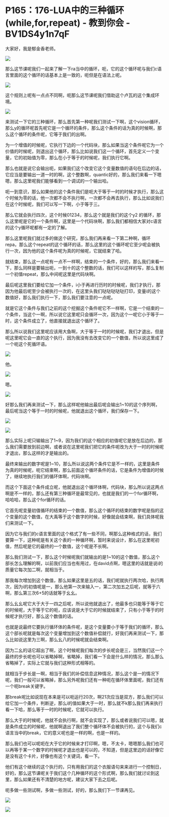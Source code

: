# P165：176-LUA中的三种循环(while,for,repeat) - 教到你会 - BV1DS4y1n7qF

大家好，我是郁金香老师。

![](img/af67c097893c4463e279c48069888bec_1.png)

那么这节课呢我们一起来了解一下ra当中的循环，呃，它的这个循环呢与我们c语言里面的这个循环的话基本上是一致的，呃但是在语法上呢。



![](img/af67c097893c4463e279c48069888bec_3.png)

这个规则上呢有一点点不同啊，呃那么这节课呢我们借助这个卢瓦的这个集成环境。

![](img/af67c097893c4463e279c48069888bec_5.png)

来测试一下它的三种循环，那么首先第一种呢我们测试一下啊，这个vision循环，那么y的循环呢首先呢它是一个循环的条件，那么这个条件的话为真的时候啊，那么这个循环的条件呢，它等于我们的出啊。

为一个增值的时候呢，它执行下边的一个代码块，那么如果当这个条件呢它为一个价值的时候呢，则退出这个循环，那么比如说我们这一个循环，首先定义一个变量，它的初始值为零，那么在小于等于的时候呢，我们执行它啊。

那么也就是说它会输出呃，如果我们这个改变它这个变量数值的语句在后边的话，它应当是要输出一道一时的啊，这个整数啊，quantic好的，那么我们来看一下嗯嗯，那么这里呢我们能够看到一个调试的一个输出哈。

呃一到意识，那么如果他的这个条件我们是呃大于等于一时的时候才执行，那么这个时候为零的话，他一次都不会不执行啊，一次都不会再去执行，那么比如说我们在这个时候呢，我们可以写一下啊，小于等于三。

那么它就会执行四次，这个时候01234，那么这个就是我们的这个y2 的循环，那么这里呢是它的一个条件啊，这里是一个代码块啊，那么我们都相信大家对c语言的这个y循环呢都有一定的了解。

那么这里呢我们就过多的做这个研究，那么我们再来看一下第二种啊，循环repa，那么这个repeat的这个循环的话，那么这里的这个循环呢它至少呢会被执行一次，因为他的这个条件呢为真的时候呢，它就结束了哈。

就结束，那么这一点呢有一点不一样啊，结束的一个条件，好的，那么我们来看一下，那么同样是要输出呃，一到十的这个整数的话，我们可以这样的写，那么复制一个初值repeat，那么中间呢这里是代码块啊。

最后呢这里我们要给它加一个条件，i小于再进行历时的时候呢，我们才执行，那因为他最后呢至少会被执行一次的，在这里头我们哒哒哒哒哒打印，变量i的这个数值好，那么我们执行一下，那么我们要注意的一点呢。

就是它这个条件与我们之前的这个挖掘这个条件呢它不一样啊，它是一个结束的一个条件，当这个一啊，所以说它这里呢只会循环一次，因为这个一呢它小于等于一时，这个条件成立了，他直接就退出这个循环了。

那么所以说我们这里呢应该用大鱼啊，大于等于一时的时候呢，我们才退出，但是呢这里呢它会一直的这个执行，因为我没有去改变它的一个数值，所以说这里成了一个呃这个死循环语。



![](img/af67c097893c4463e279c48069888bec_7.png)

他。

![](img/af67c097893c4463e279c48069888bec_9.png)

嗯。

![](img/af67c097893c4463e279c48069888bec_11.png)

好那么我们再来测试一下，那么这样呢他输出最后呢会输出1~10的这个序列啊，最后呢当这个等于一时的时候呢，他就退出这个循环，我们保存一下。



![](img/af67c097893c4463e279c48069888bec_13.png)

![](img/af67c097893c4463e279c48069888bec_14.png)

那么实际上呢只输输出了1~9，因为我们的这个相应的初值呢它是放在后边的，那么我们需要放到前边啊，或者说在这里呢我们把它的条件呢改为大于一时的时候呢才退出，那么这样的才是输出的。

最终来输出的数字呢是1~10，那么所以说这两个条件它是不一样的，这里是条件为真的时候呢，呃它结束啊，那么前面这个循环条件的话，它是条件为增值的时候了，继续地执行我们的循环体啊，代码块啊。

而这个下面这个条件成立呢，他就退出这个循环体啊，代码块，那么所以说这两点啊是不一样的，那么还有第三种循环是最常见的，也就是我们的一个for循环啊，哈哈哈，那么这个for循环的话。

它首先呢变量初值循环的结束的一个数值，那么这个循环的结束的数字呢是指的这个变量的这个数值，在大禹等于这个数字的时候，好像就会结束啊，我们具体呢我们来测试一下。

因为它与我们的c语言里面的这个格式了有一些不同，啊那么这种格式的话，我们要算一下，这种呢是有关这个表的一种循环啊，暂时来说设计，那么在这里呢初值，然后呢是它的最终的一个数值，这个呢是不长啊。

那么我们测试一下，那么这个时候呢我们就输出的是1~10的这个数值，那么这个部长怎么理解的啊，以前我们应当也有用过，在david点啊，嗯这里的话就是说i的质量它每次加二啊，就相当于。

那我每次增加到这个数值，那么如果这里是五的话，我们呢就执行两次哈，执行两次，因为i的初值呢是一，那么他第一次来输入一，第二次加五之后呢，就等于六啊，那么第三次6+5的话就等于幺幺。

那么幺幺呢它大于大于一四之后呢，所以说他就退出了，他最多也只能等于等于它的时候呢，大于等于它的呃，应该说是大于它的时候就结束了，只有小于等于的时候呢才执行好，那么这个数值的话。

也就是说最终它要执行循环体的条件呢，是这个变量要小于等于我们的循环，那么这个部长呢就是每次这个变量增加到这个数值补偿就行，好我们再来测试一下，那么比如说这里为三啊，那么幺八的时候呢就会结束啊。

因为二幺的话它超出了啊，这个时候呢我们每次的步长呢会是三，当然我们这一个最终的步长呢也可以省略掉啊，省略掉，我们看一下会是什么样的情况，那么那么省略掉了，实际上它就与我们这种形式相等的。

就相当于步长是一啊，相当于我们的补偿信息这种情况，那么这个是一的情况下呢，我们一般可以省略掉，那么另外呢我们还有一种呃在循环体里面呢，我们还有一个呃break关键字。

那break呢比如说现在本来是可以呃运行20次，啊21次应当是双方，那么我们可以给它加一个条件，判断逆，那么i的值如果大于一时，那么就不k那么我们再来执行看一下哈，那么等于一时的时候呢，它就可以执行。

那么大于的时候呢，他就不会执行啊，就不会实现了，那么或者说我们可以嗯，就是条件成立的时候呢，他就啊退出了我们整个循环体不会被执行的，这个与我们c语言当中的break，它的意义呢也是一样的啊，也是一样的。

那么我们也可以呢呃在大于它的时候来才打印啊，嗯，不太卡，嗯嗯那么我们也可以再等于某一个数字的时候呢才退出也是可以的，不知道，但是这里边的话好像它是没有这个卡片，好像也有这个关键词，看一下。

他们有这个继续的这个执行的，只有用我们的这个衣服语句来来进行一个控制日，好的，那么这节课呢关于我们这个几种循环的这个形式啊，那么我们就讨论到这里，那么如果还有不清楚的地方呢，建议大家下去之后呢。

呃多做一些测试啊，多做一些测试，好的，那么我们下一节课再见。

![](img/af67c097893c4463e279c48069888bec_16.png)

![](img/af67c097893c4463e279c48069888bec_17.png)